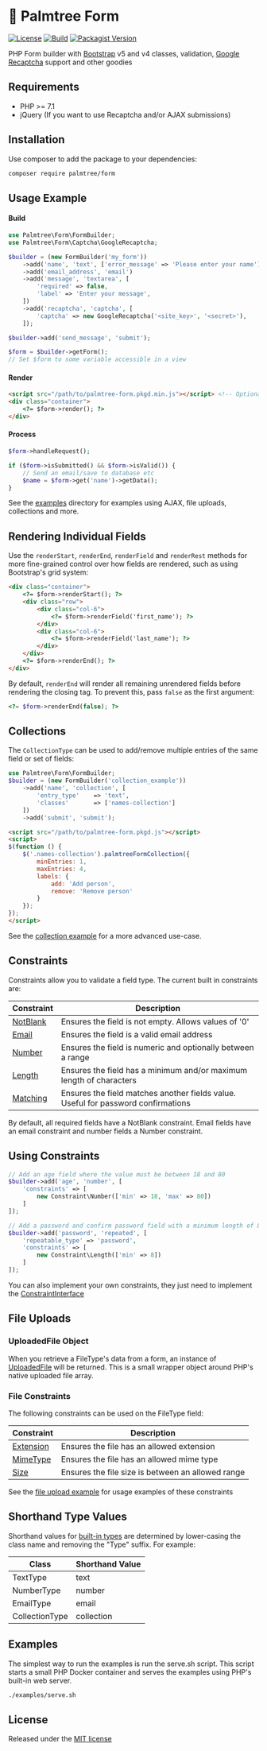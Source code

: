 # :palm_tree: Palmtree Form

[![License](http://img.shields.io/packagist/l/palmtree/form.svg)](LICENSE)
[![Build](https://img.shields.io/github/actions/workflow/status/palmtreephp/form/build.yml?branch=master)](https://github.com/palmtreephp/form/actions/workflows/build.yml)
[![Packagist Version](https://img.shields.io/packagist/v/palmtree/form)](https://packagist.org/packages/palmtree/form)

PHP Form builder with [Bootstrap](https://getbootstrap.com/) v5 and v4 classes, validation, [Google Recaptcha](https://www.google.com/recaptcha/intro/) support and other goodies

## Requirements
* PHP >= 7.1
* jQuery (If you want to use Recaptcha and/or AJAX submissions)

## Installation

Use composer to add the package to your dependencies:
```sh
composer require palmtree/form
```

## Usage Example

#### Build
```php
use Palmtree\Form\FormBuilder;
use Palmtree\Form\Captcha\GoogleRecaptcha;

$builder = (new FormBuilder('my_form'))
    ->add('name', 'text', ['error_message' => 'Please enter your name'])
    ->add('email_address', 'email')
    ->add('message', 'textarea', [
        'required' => false,
        'label' => 'Enter your message',
    ])
    ->add('recaptcha', 'captcha', [
        'captcha' => new GoogleRecaptcha('<site_key>', '<secret>'),
    ]);

$builder->add('send_message', 'submit');

$form = $builder->getForm();
// Set $form to some variable accessible in a view

```

#### Render
```html
<script src="/path/to/palmtree-form.pkgd.min.js"></script> <!-- Optional -->
<div class="container">
    <?= $form->render(); ?>
</div>
```

#### Process
```php
$form->handleRequest();

if ($form->isSubmitted() && $form->isValid()) {
    // Send an email/save to database etc
    $name = $form->get('name')->getData();
}
```

See the [examples](examples) directory for examples using AJAX, file uploads, collections and more.

## Rendering Individual Fields

Use the `renderStart`, `renderEnd`, `renderField` and `renderRest` methods for more fine-grained control over how fields are rendered, such as using Bootstrap's grid system:

```html
<div class="container">
    <?= $form->renderStart(); ?>
    <div class="row">
        <div class="col-6">
            <?= $form->renderField('first_name'); ?>
        </div>
        <div class="col-6">
            <?= $form->renderField('last_name'); ?>
        </div>
    </div>
    <?= $form->renderEnd(); ?>
</div>
```

By default, `renderEnd` will render all remaining unrendered fields before rendering the closing </form> tag. To prevent this, pass `false` as the first argument:

```php
<?= $form->renderEnd(false); ?>
```

## Collections

The `CollectionType` can be used to add/remove multiple entries of the same field or set of fields:

```php
use Palmtree\Form\FormBuilder;
$builder = (new FormBuilder('collection_example'))
    ->add('name', 'collection', [
        'entry_type'    => 'text',
        'classes'       => ['names-collection']
    ])
    ->add('submit', 'submit');
```

```html
<script src="/path/to/palmtree-form.pkgd.js"></script>
<script>
$(function () {
    $('.names-collection').palmtreeFormCollection({
        minEntries: 1,
        maxEntries: 4,
        labels: {
            add: 'Add person',
            remove: 'Remove person'
        }
    });
});
</script>
```

See the [collection example](examples/collection) for a more advanced use-case.

## Constraints

Constraints allow you to validate a field type. The current built in constraints are:

| Constraint                              | Description                                                                       |
|-----------------------------------------|-----------------------------------------------------------------------------------|
| [NotBlank](src/Constraint/NotBlank.php) | Ensures the field is not empty. Allows values of '0'                              |
| [Email](src/Constraint/Email.php)       | Ensures the field is a valid email address                                        |
| [Number](src/Constraint/Number.php)     | Ensures the field is numeric and optionally between a range                       |
| [Length](src/Constraint/Length.php)     | Ensures the field has a minimum and/or maximum length of characters               |
| [Matching](src/Constraint/Matching.php) | Ensures the field matches another fields value. Useful for password confirmations |

By default, all required fields have a NotBlank constraint.
Email fields have an email constraint and number fields a Number constraint.

## Using Constraints
```php
// Add an age field where the value must be between 18 and 80
$builder->add('age', 'number', [
    'constraints' => [
        new Constraint\Number(['min' => 18, 'max' => 80])
    ]
]);

// Add a password and confirm password field with a minimum length of 8 characters
$builder->add('password', 'repeated', [
    'repeatable_type' => 'password',
    'constraints' => [
        new Constraint\Length(['min' => 8])
    ]
]);

```

You can also implement your own constraints, they just need to implement the [ConstraintInterface](src/Constraint/ConstraintInterface.php)

## File Uploads

### UploadedFile Object

When you retrieve a FileType's data from a form, an instance of [UploadedFile](src/UploadedFile.php) will be returned.
This is a small wrapper object around PHP's native uploaded file array.

### File Constraints

The following constraints can be used on the FileType field:

| Constraint                                     | Description                                       |
|------------------------------------------------|---------------------------------------------------|
| [Extension](src/Constraint/File/Extension.php) | Ensures the file has an allowed extension         |
| [MimeType](src/Constraint/File/MimeType.php)   | Ensures the file has an allowed mime type         |
| [Size](src/Constraint/File/MimeType.php)       | Ensures the file size is between an allowed range |

See the [file upload example](examples/fileupload/index.php) for usage examples of these constraints

## Shorthand Type Values

Shorthand values for [built-in types](src/Type) are determined by lower-casing the class name and removing the "Type" suffix.
For example:

| Class          | Shorthand Value |
|----------------|-----------------|
| TextType       | text            |
| NumberType     | number          |
| EmailType      | email           |
| CollectionType | collection      |

## Examples

The simplest way to run the examples is run the serve.sh script. This script starts a small PHP Docker container
and serves the examples using PHP's built-in web server.

```sh
./examples/serve.sh
```

## License

Released under the [MIT license](LICENSE)
